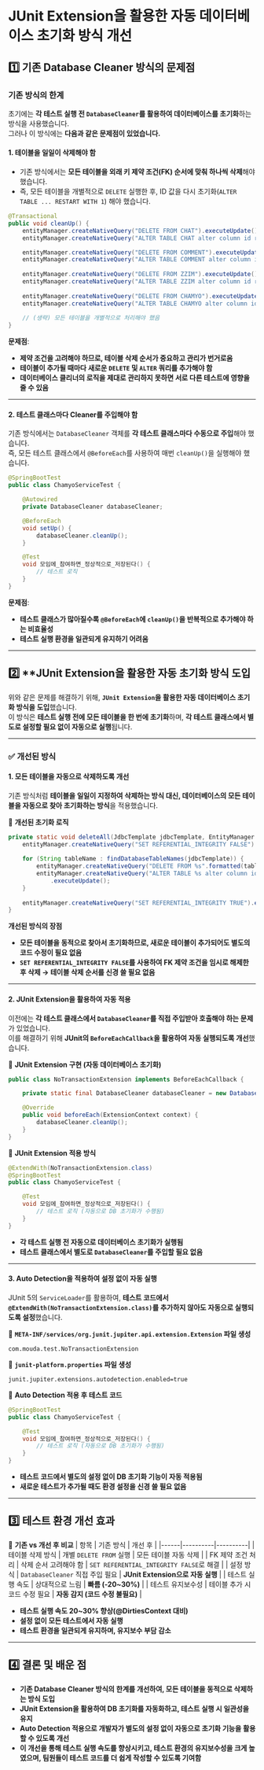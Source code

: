 # JUnit Extension을 활용한 자동 데이터베이스 초기화 방식 개선 

## 1️⃣ 기존 Database Cleaner 방식의 문제점  

### **기존 방식의 한계**
초기에는 **각 테스트 실행 전 `DatabaseCleaner`를 활용하여 데이터베이스를 초기화**하는 방식을 사용했습니다.  
그러나 이 방식에는 **다음과 같은 문제점이 있었습니다.**  

#### **1. 테이블을 일일이 삭제해야 함**  
- 기존 방식에서는 **모든 테이블을 외래 키 제약 조건(FK) 순서에 맞춰 하나씩 삭제**해야 했습니다.  
- 즉, 모든 테이블을 개별적으로 `DELETE` 실행한 후, ID 값을 다시 초기화(`ALTER TABLE ... RESTART WITH 1`) 해야 했습니다.  

```java
@Transactional
public void cleanUp() {
    entityManager.createNativeQuery("DELETE FROM CHAT").executeUpdate();
    entityManager.createNativeQuery("ALTER TABLE CHAT alter column id restart with 1").executeUpdate();

    entityManager.createNativeQuery("DELETE FROM COMMENT").executeUpdate();
    entityManager.createNativeQuery("ALTER TABLE COMMENT alter column id restart with 1").executeUpdate();
    
    entityManager.createNativeQuery("DELETE FROM ZZIM").executeUpdate();
    entityManager.createNativeQuery("ALTER TABLE ZZIM alter column id restart with 1").executeUpdate();
    
    entityManager.createNativeQuery("DELETE FROM CHAMYO").executeUpdate();
    entityManager.createNativeQuery("ALTER TABLE CHAMYO alter column id restart with 1").executeUpdate();
    
    // (생략) 모든 테이블을 개별적으로 처리해야 했음
}
```

**문제점**:  
- **제약 조건을 고려해야 하므로, 테이블 삭제 순서가 중요하고 관리가 번거로움**  
- **테이블이 추가될 때마다 새로운 `DELETE` 및 `ALTER` 쿼리를 추가해야 함**  
- **데이터베이스 클리너의 로직을 제대로 관리하지 못하면 서로 다른 테스트에 영향을 줄 수 있음**

---

#### **2. 테스트 클래스마다 Cleaner를 주입해야 함**  
기존 방식에서는 `DatabaseCleaner` 객체를 **각 테스트 클래스마다 수동으로 주입**해야 했습니다.  
즉, 모든 테스트 클래스에서 `@BeforeEach`를 사용하여 매번 `cleanUp()`을 실행해야 했습니다.  

```java
@SpringBootTest
public class ChamyoServiceTest {

    @Autowired
    private DatabaseCleaner databaseCleaner;

    @BeforeEach
    void setUp() {
        databaseCleaner.cleanUp();
    }

    @Test
    void 모임에_참여하면_정상적으로_저장된다() {
        // 테스트 로직
    }
}
```

**문제점**:  
- **테스트 클래스가 많아질수록 `@BeforeEach`에 `cleanUp()`을 반복적으로 추가해야 하는 비효율성**  
- **테스트 실행 환경을 일관되게 유지하기 어려움**  

---

## 2️⃣ **JUnit Extension을 활용한 자동 초기화 방식 도입

위와 같은 문제를 해결하기 위해, **`JUnit Extension`을 활용한 자동 데이터베이스 초기화 방식을 도입**했습니다.  
이 방식은 **테스트 실행 전에 모든 테이블을 한 번에 초기화**하며, **각 테스트 클래스에서 별도로 설정할 필요 없이 자동으로 실행**됩니다.  

---

### **✅ 개선된 방식**
#### **1. 모든 테이블을 자동으로 삭제하도록 개선**
기존 방식처럼 **테이블을 일일이 지정하여 삭제하는 방식 대신, 데이터베이스의 모든 테이블을 자동으로 찾아 초기화하는 방식**을 적용했습니다.  

📌 **개선된 초기화 로직**  
```java
private static void deleteAll(JdbcTemplate jdbcTemplate, EntityManager entityManager) {
    entityManager.createNativeQuery("SET REFERENTIAL_INTEGRITY FALSE").executeUpdate();
    
    for (String tableName : findDatabaseTableNames(jdbcTemplate)) {
        entityManager.createNativeQuery("DELETE FROM %s".formatted(tableName)).executeUpdate();
        entityManager.createNativeQuery("ALTER TABLE %s alter column id restart with 1".formatted(tableName))
            .executeUpdate();
    }
    
    entityManager.createNativeQuery("SET REFERENTIAL_INTEGRITY TRUE").executeUpdate();
}
```

**개선된 방식의 장점**  
- **모든 테이블을 동적으로 찾아서 초기화하므로, 새로운 테이블이 추가되어도 별도의 코드 수정이 필요 없음**  
- **`SET REFERENTIAL_INTEGRITY FALSE`를 사용하여 FK 제약 조건을 임시로 해제한 후 삭제 → 테이블 삭제 순서를 신경 쓸 필요 없음**  
---

#### **2. JUnit Extension을 활용하여 자동 적용**
이전에는 **각 테스트 클래스에서 `DatabaseCleaner`를 직접 주입받아 호출해야 하는 문제**가 있었습니다.  
이를 해결하기 위해 **JUnit의 `BeforeEachCallback`을 활용하여 자동 실행되도록 개선**했습니다.  

📌 **JUnit Extension 구현 (자동 데이터베이스 초기화)**  
```java
public class NoTransactionExtension implements BeforeEachCallback {

    private static final DatabaseCleaner databaseCleaner = new DatabaseCleaner();

    @Override
    public void beforeEach(ExtensionContext context) {
        databaseCleaner.cleanUp();
    }
}
```

📌 **JUnit Extension 적용 방식**  
```java
@ExtendWith(NoTransactionExtension.class)
@SpringBootTest
public class ChamyoServiceTest {

    @Test
    void 모임에_참여하면_정상적으로_저장된다() {
        // 테스트 로직 (자동으로 DB 초기화가 수행됨)
    }
}
```

- **각 테스트 실행 전 자동으로 데이터베이스 초기화가 실행됨**  
- **테스트 클래스에서 별도로 `DatabaseCleaner`를 주입할 필요 없음**  

---

#### **3. Auto Detection을 적용하여 설정 없이 자동 실행**
JUnit 5의 `ServiceLoader`를 활용하여, **테스트 코드에서 `@ExtendWith(NoTransactionExtension.class)`를 추가하지 않아도 자동으로 실행되도록 설정**했습니다.  

📌 **`META-INF/services/org.junit.jupiter.api.extension.Extension` 파일 생성**
```plaintext
com.mouda.test.NoTransactionExtension
```
📌 **`junit-platform.properties` 파일 생성**
```plaintext
junit.jupiter.extensions.autodetection.enabled=true
```

📌 **Auto Detection 적용 후 테스트 코드**
```java
@SpringBootTest
public class ChamyoServiceTest {

    @Test
    void 모임에_참여하면_정상적으로_저장된다() {
        // 테스트 로직 (자동으로 DB 초기화가 수행됨)
    }
}
```

- **테스트 코드에서 별도의 설정 없이 DB 초기화 기능이 자동 적용됨**  
- **새로운 테스트가 추가될 때도 환경 설정을 신경 쓸 필요 없음**  

---

## 3️⃣ **테스트 환경 개선 효과**

📌 **기존 vs 개선 후 비교**
| 항목 | 기존 방식 | 개선 후 |
|------|----------|----------|
| 테이블 삭제 방식 | 개별 `DELETE FROM` 실행 | 모든 테이블 자동 삭제 |
| FK 제약 조건 처리 | 삭제 순서 고려해야 함 | `SET REFERENTIAL_INTEGRITY FALSE`로 해결 |
| 설정 방식 | `DatabaseCleaner` 직접 주입 필요 | **JUnit Extension으로 자동 실행** |
| 테스트 실행 속도 | 상대적으로 느림 | **빠름 (-20~30%)** |
| 테스트 유지보수성 | 테이블 추가 시 코드 수정 필요 | **자동 감지 (코드 수정 불필요)** |

- **테스트 실행 속도 20~30% 향상(@DirtiesContext 대비)**  
- **설정 없이 모든 테스트에서 자동 실행**  
- **테스트 환경을 일관되게 유지하며, 유지보수 부담 감소**  

---

## 4️⃣ **결론 및 배운 점**
- **기존 Database Cleaner 방식의 한계를 개선하여, 모든 테이블을 동적으로 삭제하는 방식 도입**  
- **JUnit Extension을 활용하여 DB 초기화를 자동화하고, 테스트 실행 시 일관성을 유지**  
- **Auto Detection 적용으로 개발자가 별도의 설정 없이 자동으로 초기화 기능을 활용할 수 있도록 개선**  
- **이 개선을 통해 테스트 실행 속도를 향상시키고, 테스트 환경의 유지보수성을 크게 높였으며, 팀원들이 테스트 코드를 더 쉽게 작성할 수 있도록 기여함**
